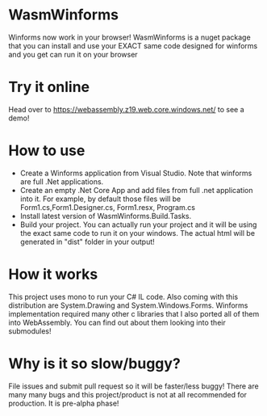 # WasmWinforms
Winforms now work in your browser!
WasmWinforms is a nuget package that you can install and use your EXACT same code designed for winforms and you get can run it on your browser

# Try it online
Head over to https://webassembly.z19.web.core.windows.net/ to see a demo!

# How to use
- Create a Winforms application from Visual Studio. Note that winforms are full .Net applications.
- Create an empty .Net Core App and add files from full .net application into it. For example, by default those files will be Form1.cs,Form1.Designer.cs, Form1.resx, Program.cs
- Install latest version of WasmWinforms.Build.Tasks.
- Build your project. You can actually run your project and it will be using the exact same code to run it on your windows. The actual html will be generated in "dist" folder in your output!


# How it works
This project uses mono to run your C# IL code. Also coming with this distribution are System.Drawing and System.Windows.Forms. Winforms implementation required many other c libraries that I also ported all of them into WebAssembly. You can find out about them looking into their submodules!

# Why is it so slow/buggy?
File issues and submit pull request so it will be faster/less buggy!
There are many many bugs and this project/product is not at all recommended for production. It is pre-alpha phase!

